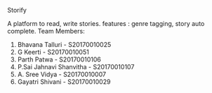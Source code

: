 Storify

A platform to read, write stories.
features : genre tagging, story auto complete.
Team Members:

1. Bhavana Talluri - S20170010025
2. G Keerti - S20170010051
3. Parth Patwa - S20170010106
4. P.Sai Jahnavi Shanvitha - S20170010107
5. A. Sree Vidya - S20170010007
6. Gayatri Shivani - S20170010029
